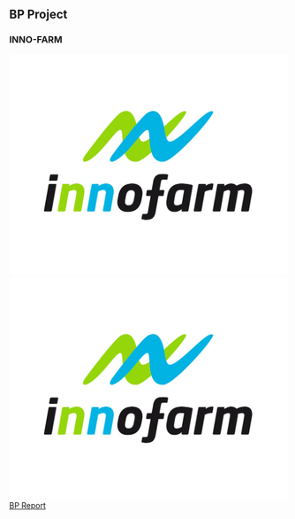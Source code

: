 ## BP Project 
### INNO-FARM 
![Logo](https://github.com/INNO-FARM/INNO-FARM.io/blob/main/innofarm1.jpg)
![Logo](https://github.com/INNO-FARM/INNO-FARM.io/blob/main/innofarm1.jpg)
[BP Report](https://github.com/INNO-FARM/INNO-FARM.io/blob/main/OneNote.pdf) 

